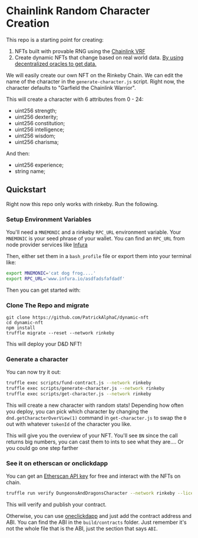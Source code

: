 # Chainlink Random Character Creation

This repo is a starting point for creating:
1. NFTs built with provable RNG using the [Chainlink VRF](https://docs.chain.link/docs/get-a-random-number)
2. Create dynamic NFTs that change based on real world data. [By using decentralized oracles to get data.](https://docs.chain.link/docs/make-a-http-get-request)

We will easily create our own NFT on the Rinkeby Chain. We can edit the name of the character in the `generate-character.js` script. Right now, the character defaults to "Garfield the Chainlink Warrior". 

This will create a character with 6 attributes from 0 - 24:
 -   uint256 strength;
 -   uint256 dexterity;
 -   uint256 constitution;
 -   uint256 intelligence;
 -   uint256 wisdom;
 -   uint256 charisma;

And then:
 -   uint256 experience;
 -   string name;

## Quickstart

Right now this repo only works with rinkeby. Run the following.

### Setup Environment Variables
You'll need a `MNEMONIC` and a rinkeby `RPC_URL` environment variable. Your `MNEMONIC` is your seed phrase of your wallet. You can find an `RPC_URL` from node provider services like [Infura](https://infura.io/)

Then, either set them in a `bash_profile` file or export them into your terminal like:

```bash
export MNEMONIC='cat dog frog....'
export RPC_URL='www.infura.io/asdfadsfafdadf'
```

Then you can get started with:

### Clone The Repo and migrate
```
git clone https://github.com/PatrickAlphaC/dynamic-nft
cd dynamic-nft
npm install
truffle migrate --reset --network rinkeby
```

This will deploy your D&D NFT!

### Generate a character
You can now try it out:
```bash
truffle exec scripts/fund-contract.js --network rinkeby
truffle exec scripts/generate-character.js --network rinkeby
truffle exec scripts/get-character.js --network rinkeby
```

This will create a new character with random stats! 
Depending how often you deploy, you can pick which character by changing the `dnd.getCharacterOverView(1)` command in `get-character.js` to swap the `0` out with whatever `tokenId` of the character you like. 

This will give you the overview of your NFT. You'll see `BN` since the call returns big numbers, you can cast them to ints to see what they are.... Or you could go one step farther

### See it on etherscan or onclickdapp

You can get an [Etherscan API key](https://etherscan.io/apis) for free and interact with the NFTs on chain.

```bash
truffle run verify DungeonsAndDragonsCharacter --network rinkeby --license MIT
```

This will verify and publish your contract.

Otherwise, you can use [oneclickdapp](https://oneclickdapp.com/) and just add the contract address and ABI. You can find the ABI in the `build/contracts` folder. Just remember it's not the whole file that is the ABI, just the section that says `ABI`.
